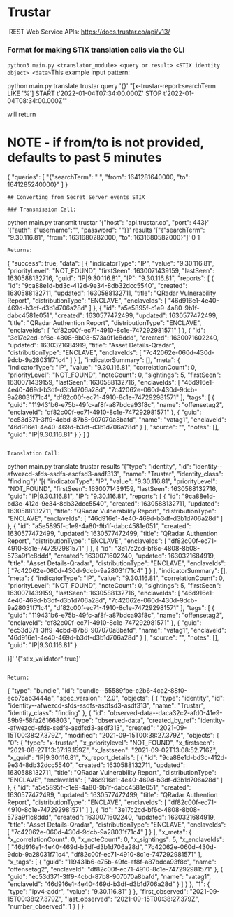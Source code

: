 # Trustar 
​
REST Web Service APIs: https://docs.trustar.co/api/v13/
​
### Format for making STIX translation calls via the CLI
​
`python3 main.py <translator_module> <query or result> <STIX identity object> <data>`
​
This example input pattern:
​

[comment]: <> (python main.py translate trustar query '{}' "[x-trustar:x_searchTerm = '9.30.116.81']")

python main.py translate trustar query '{}' "[x-trustar-report:searchTerm LIKE '%'] START t'2022-01-04T07:34:00.000Z' STOP t'2022-01-04T08:34:00.000Z'"

will return
# NOTE - if from/to is not provided, defaults to past 5 minutes
{
    "queries": [
        "{\"searchTerm\": \" \", \"from\": 1641281640000, \"to\": 1641285240000}"
    ]
}

```
## Converting from Secret Server events STIX

### Transmission Call:

```

python main.py transmit trustar '{"host": "api.trustar.co", "port": 443}' '{"auth": {"username":"", "password": ""}}' results '["{\"searchTerm\": \"9.30.116.81\", \"from\": 1631680282000, \"to\": 1631680582000}"]' 0 1


```
Returns:

```
{
    "success": true,
    "data": [
        {
            "indicatorType": "IP",
            "value": "9.30.116.81",
            "priorityLevel": "NOT_FOUND",
            "firstSeen": 1630071439159,
            "lastSeen": 1630588132716,
            "guid": "IP|9.30.116.81",
            "IP": "9.30.116.81",
            "reports": [
                {
                    "id": "9ca88e1d-bd3c-412d-9e34-8db32dcc5540",
                    "created": 1630588132711,
                    "updated": 1630588132711,
                    "title": "QRadar Vulnerability Report",
                    "distributionType": "ENCLAVE",
                    "enclaveIds": [
                        "46d916e1-4e40-469d-b3df-d3b1d706a28d"
                    ]
                },
                {
                    "id": "a5e5895f-c1e9-4a80-9b1f-dabc4581e051",
                    "created": 1630577472499,
                    "updated": 1630577472499,
                    "title": "QRadar Authention Report",
                    "distributionType": "ENCLAVE",
                    "enclaveIds": [
                        "df82c00f-ec71-4910-8c1e-747292981571"
                    ]
                },
                {
                    "id": "3e17c2cd-bf6c-4808-8b08-573a9f1c8ddd",
                    "created": 1630071602240,
                    "updated": 1630321684919,
                    "title": "Asset Details-Qradar",
                    "distributionType": "ENCLAVE",
                    "enclaveIds": [
                        "7c42062e-060d-430d-9dcb-9a28031f71c4"
                    ]
                }
            ],
            "indicatorSummary": [],
            "meta": {
                "indicatorType": "IP",
                "value": "9.30.116.81",
                "correlationCount": 0,
                "priorityLevel": "NOT_FOUND",
                "noteCount": 0,
                "sightings": 5,
                "firstSeen": 1630071439159,
                "lastSeen": 1630588132716,
                "enclaveIds": [
                    "46d916e1-4e40-469d-b3df-d3b1d706a28d",
                    "7c42062e-060d-430d-9dcb-9a28031f71c4",
                    "df82c00f-ec71-4910-8c1e-747292981571"
                ],
                "tags": [
                    {
                        "guid": "119431b6-e75b-49fc-af8f-a87bdca93f8c",
                        "name": "offensetag2",
                        "enclaveId": "df82c00f-ec71-4910-8c1e-747292981571"
                    },
                    {
                        "guid": "ec53d371-3ff9-4cbd-87b8-907070a8bafd",
                        "name": "vatag1",
                        "enclaveId": "46d916e1-4e40-469d-b3df-d3b1d706a28d"
                    }
                ],
                "source": "",
                "notes": [],
                "guid": "IP|9.30.116.81"
            }
        }
    ]
}

```

Translation Call:

```
python main.py translate trustar results '{"type": "identity", "id": "identity--afwezcd-sfds-ssdfs-asdfsd3-asdf313", "name": "Trustar", "identity_class": "finding"}'  '[{
    "indicatorType": "IP",
            "value": "9.30.116.81",
            "priorityLevel": "NOT_FOUND",
            "firstSeen": 1630071439159,
            "lastSeen": 1630588132716,
            "guid": "IP|9.30.116.81",
            "IP": "9.30.116.81",
            "reports": [
                {
                    "id": "9ca88e1d-bd3c-412d-9e34-8db32dcc5540",
                    "created": 1630588132711,
                    "updated": 1630588132711,
                    "title": "QRadar Vulnerability Report",
                    "distributionType": "ENCLAVE",
                    "enclaveIds": [
                        "46d916e1-4e40-469d-b3df-d3b1d706a28d"
                    ]
                },
                {
                    "id": "a5e5895f-c1e9-4a80-9b1f-dabc4581e051",
                    "created": 1630577472499,
                    "updated": 1630577472499,
                    "title": "QRadar Authention Report",
                    "distributionType": "ENCLAVE",
                    "enclaveIds": [
                        "df82c00f-ec71-4910-8c1e-747292981571"
                    ]
                },
                {
                    "id": "3e17c2cd-bf6c-4808-8b08-573a9f1c8ddd",
                    "created": 1630071602240,
                    "updated": 1630321684919,
                    "title": "Asset Details-Qradar",
                    "distributionType": "ENCLAVE",
                    "enclaveIds": [
                        "7c42062e-060d-430d-9dcb-9a28031f71c4"
                    ]
                }
            ],
            "indicatorSummary": [],
            "meta": {
                "indicatorType": "IP",
                "value": "9.30.116.81",
                "correlationCount": 0,
                "priorityLevel": "NOT_FOUND",
                "noteCount": 0,
                "sightings": 5,
                "firstSeen": 1630071439159,
                "lastSeen": 1630588132716,
                "enclaveIds": [
                    "46d916e1-4e40-469d-b3df-d3b1d706a28d",
                    "7c42062e-060d-430d-9dcb-9a28031f71c4",
                    "df82c00f-ec71-4910-8c1e-747292981571"
                ],
                "tags": [
                    {
                        "guid": "119431b6-e75b-49fc-af8f-a87bdca93f8c",
                        "name": "offensetag2",
                        "enclaveId": "df82c00f-ec71-4910-8c1e-747292981571"
                    },
                    {
                        "guid": "ec53d371-3ff9-4cbd-87b8-907070a8bafd",
                        "name": "vatag1",
                        "enclaveId": "46d916e1-4e40-469d-b3df-d3b1d706a28d"
                    }
                ],
                "source": "",
                "notes": [],
                "guid": "IP|9.30.116.81"
            }

}]' '{"stix_validator":true}'

```

Return: 

```
{
    "type": "bundle",
    "id": "bundle--55589fbe-c2b6-4ca2-88f0-ecb7cab3444a",
    "spec_version": "2.0",
    "objects": [
        {
            "type": "identity",
            "id": "identity--afwezcd-sfds-ssdfs-asdfsd3-asdf313",
            "name": "Trustar",
            "identity_class": "finding"
        },
        {
            "id": "observed-data--daca32c2-afd0-41e9-89b9-58fa26166803",
            "type": "observed-data",
            "created_by_ref": "identity--afwezcd-sfds-ssdfs-asdfsd3-asdf313",
            "created": "2021-09-15T00:38:27.379Z",
            "modified": "2021-09-15T00:38:27.379Z",
            "objects": {
                "0": {
                    "type": "x-trustar",
                    "x_prioritylevel": "NOT_FOUND",
                    "x_firstseen": "2021-08-27T13:37:19.159Z",
                    "x_lastseen": "2021-09-02T13:08:52.716Z",
                    "x_guid": "IP|9.30.116.81",
                    "x_report_details": [
                        {
                            "id": "9ca88e1d-bd3c-412d-9e34-8db32dcc5540",
                            "created": 1630588132711,
                            "updated": 1630588132711,
                            "title": "QRadar Vulnerability Report",
                            "distributionType": "ENCLAVE",
                            "enclaveIds": [
                                "46d916e1-4e40-469d-b3df-d3b1d706a28d"
                            ]
                        },
                        {
                            "id": "a5e5895f-c1e9-4a80-9b1f-dabc4581e051",
                            "created": 1630577472499,
                            "updated": 1630577472499,
                            "title": "QRadar Authention Report",
                            "distributionType": "ENCLAVE",
                            "enclaveIds": [
                                "df82c00f-ec71-4910-8c1e-747292981571"
                            ]
                        },
                        {
                            "id": "3e17c2cd-bf6c-4808-8b08-573a9f1c8ddd",
                            "created": 1630071602240,
                            "updated": 1630321684919,
                            "title": "Asset Details-Qradar",
                            "distributionType": "ENCLAVE",
                            "enclaveIds": [
                                "7c42062e-060d-430d-9dcb-9a28031f71c4"
                            ]
                        }
                    ],
                    "x_meta": {
                        "x_correlationCount": 0,
                        "x_noteCount": 0,
                        "x_sightings": 5,
                        "x_enclaveIds": [
                            "46d916e1-4e40-469d-b3df-d3b1d706a28d",
                            "7c42062e-060d-430d-9dcb-9a28031f71c4",
                            "df82c00f-ec71-4910-8c1e-747292981571"
                        ],
                        "x_tags": [
                            {
                                "guid": "119431b6-e75b-49fc-af8f-a87bdca93f8c",
                                "name": "offensetag2",
                                "enclaveId": "df82c00f-ec71-4910-8c1e-747292981571"
                            },
                            {
                                "guid": "ec53d371-3ff9-4cbd-87b8-907070a8bafd",
                                "name": "vatag1",
                                "enclaveId": "46d916e1-4e40-469d-b3df-d3b1d706a28d"
                            }
                        ]
                    }
                },
                "1": {
                    "type": "ipv4-addr",
                    "value": "9.30.116.81"
                }
            },
            "first_observed": "2021-09-15T00:38:27.379Z",
            "last_observed": "2021-09-15T00:38:27.379Z",
            "number_observed": 1
        }
    ]
}
```
